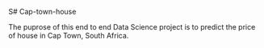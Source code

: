 S# Cap-town-house

The puprose of this end to end Data Science project is to predict the price of house in Cap Town, South Africa.
